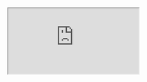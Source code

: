 <iframe src="" style="width: 500px; height: 130px; border: 0px"></iframe>
<iframe src="https://f56678e68fc9.ngrok.io/#/notebook/2FBV8R4MG/paragraph/paragraph_1592866753420_-736481501?asIframe"></iframe>
